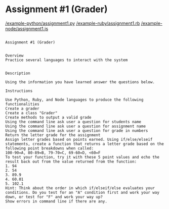 # Assignment #1 (Grader)

[/example-python/assignment1.py](/example-python/assignment1.py)
[/example-ruby/assignment1.rb](/example-ruby/assignment1.rb)
[/example-node/assignment1.js](/example-node/assignment1.js)

```

Assignment #1 (Grader)


Overview
Practice several languages to interact with the system


Description

Using the information you have learned answer the questions below.

Instructions

Use Python, Ruby, and Node languages to produce the following functionalities
Create a grader
Create a class "Grader"
Create methods to output a valid grade
Using the command line ask user a question for students name
Using the command line ask user a question for assignment name
Using the command line ask user a question for grade in numbers
Return the letter grade for the assignment
Assign letter grades based on points earned. Using if/else/elseif statements, create a function that returns a letter grade based on the following point breakdowns when called:
100-90=A, 80-89=B, 79-70=C, 69-60=D, <60=F
To test your function, try it with these 5 point values and echo the result back out from the value returned from the function:
1. 94
2. 54
3. 89.9
4. 60.01
5. 102.1
Hint: Think about the order in which if/elseif/else evaluates your conditions. Do you test for an "A" condition first and work your way down, or test for "F" and work your way up?
Show errors in command line if there are any.
```
